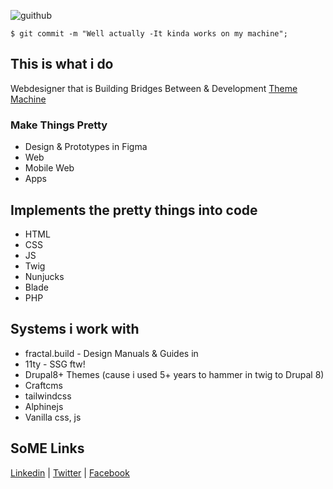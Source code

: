 ![guithub](https://user-images.githubusercontent.com/65756/120645655-f3c7a880-c478-11eb-928b-efbefeb9f383.jpg)

```
$ git commit -m "Well actually -It kinda works on my machine";
```

## This is what i do
Webdesigner that is Building Bridges Between & Development
[Theme Machine](https://thememachine.io)

### Make Things Pretty 
- Design & Prototypes in Figma
- Web 
- Mobile Web
- Apps

## Implements the pretty things into code
- HTML 
- CSS 
- JS  
- Twig 
- Nunjucks 
- Blade 
- PHP 


## Systems i work with
- fractal.build - Design Manuals & Guides in 
- 11ty - SSG ftw!
- Drupal8+ Themes (cause i used 5+ years to hammer in twig to Drupal 8)
- Craftcms
- tailwindcss 
- Alphinejs
- Vanilla css, js

## SoME Links
[Linkedin](https://www.linkedin.com/in/mortendk/) |
[Twitter](https://twitter.com/mortendk) |
[Facebook](https://www.facebook.com/mortendk)


<link rel="webmention" href="https://webmention.io/morten.dk/webmention" />
<link rel="pingback" href="https://webmention.io/morten.dk/xmlrpc" />
